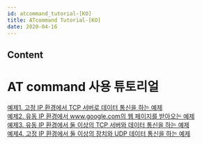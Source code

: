 ```yaml
---
id: atcommand_tutorial-[KO]
title: ATcommand Tutorial-[KO]
date: 2020-04-16
---
```


## Content

# AT command 사용 튜토리얼

[예제1. 고정 IP 환경에서 TCP 서버로 데이터 통신을 하는
예제](/products/wiz550sr/wiz550sr_tutorial_kr/exam1)  
[예제2. 유동 IP 환경에서 www.google.com의 웹 페이지를 받아오는
예제](/products/wiz550sr/wiz550sr_tutorial_kr/exam2)  
[예제3. 유동 IP 환경에서 둘 이상의 TCP 서버와 데이터 통신을 하는
예제](/products/wiz550sr/wiz550sr_tutorial_kr/exam3)  
[예제4. 고정 IP 환경에서 둘 이상의 장치와 UDP 데이터 통신을 하는
예제](/products/wiz550sr/wiz550sr_tutorial_kr/exam4)

